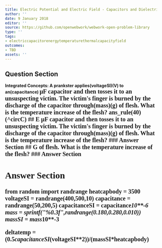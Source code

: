 ```yaml
---
title: Electric Potential and Electric Field - Capacitors and Dielectrics
author: ''
date: 9 January 2018
editor: ''
source: https://github.com/openwebwork/webwork-open-problem-library
type: ''
tags:
- electriccapacitorenergytemperaturethermalcapacityfield
outcomes:
- TBD
assets: ''
---
```


## Question Section 

<b>
<b>Integrated Concepts:<b> A prankster applies(voltageSI)(V) to an(capacitance) <span style="font-family: 'Times'; Font-size: 20px";>&mu;F<span> capacitor and then tosses it to an unsuspecting victim. The victim's finger is burned by the discharge of the capacitor through(mass)(g) of flesh. What is the temperature increase of the flesh?
ans_rule(40)(^circC)
## E
<span style="font-family: 'Times'; Font-size: 20px";>&mu;F<span> capacitor and then tosses it to an unsuspecting victim. The victim's finger is burned by the discharge of the capacitor through(mass)(g) of flesh. What is the temperature increase of the flesh?
### Answer Section
## G
of flesh. What is the temperature increase of the flesh?
### Answer Section


## Answer Section

from random import randrange
heatcapbody = 3500
voltageSI = randrange(400,500,10)
capacitance = randrange(50,200,5)
capacitanceSI = capacitance*10**-6
mass = sprintf("%0.3f",randrange(0.180,0.280,0.010))
massSI = mass*10**-3

deltatemp = (0.5*capacitanceSI*(voltageSI**2))/(massSI*heatcapbody)